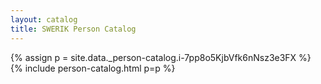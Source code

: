 ```yaml
---
layout: catalog
title: SWERIK Person Catalog
---
```

{% assign p = site.data._person-catalog.i-7pp8o5KjbVfk6nNsz3e3FX %}
{% include person-catalog.html p=p %}

